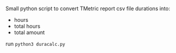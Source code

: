 Small python script to convert TMetric report csv file durations into:
* hours
* total hours
* total amount

run `python3 duracalc.py`